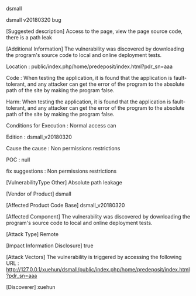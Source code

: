 

dsmall

dsmall v20180320 bug

[Suggested description]
Access to the page, view the page source code, there is a path leak

[Additional Information]
The vulnerability was discovered by downloading the program's source code to local and online deployment tests.

Location :
public/index.php/home/predeposit/index.html?pdr_sn=aaa

Code :
When testing the application, it is found that the application is fault-tolerant, and any attacker can get the error of the program to the absolute path of the site by making the program false.

Harm:
When testing the application, it is found that the application is fault-tolerant, and any attacker can get the error of the program to the absolute path of the site by making the program false.

Conditions for Execution :
Normal access can

Edition :
dsmall_v20180320

Cause the cause :
Non permissions restrictions

POC :
null

fix suggestions :
Non permissions restrictions

[VulnerabilityType Other]
Absolute path leakage

[Vendor of Product]
dsmall

[Affected Product Code Base]
dsmall_v20180320

[Affected Component]
The vulnerability was discovered by downloading the program's source code to local and online deployment tests.

[Attack Type]
Remote

[Impact Information Disclosure]
true

[Attack Vectors] The vulnerability is triggered by accessing the following URL : 
http://127.0.0.1/xuehun/dsmall/public/index.php/home/predeposit/index.html?pdr_sn=aaa

[Discoverer]
xuehun

